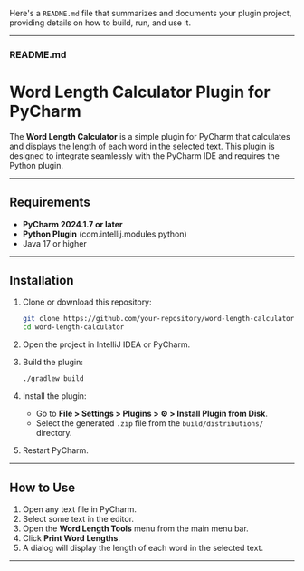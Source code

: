 Here's a `README.md` file that summarizes and documents your plugin project, providing details on
how to build, run, and use it.

---

### README.md

# Word Length Calculator Plugin for PyCharm

The **Word Length Calculator** is a simple plugin for PyCharm that calculates and displays the
length of each word in the selected text. This plugin is designed to integrate seamlessly with the
PyCharm IDE and requires the Python plugin.

---

## Requirements

- **PyCharm 2024.1.7 or later**
- **Python Plugin** (com.intellij.modules.python)
- Java 17 or higher

---

## Installation

1. Clone or download this repository:
   ```bash
   git clone https://github.com/your-repository/word-length-calculator.git
   cd word-length-calculator
   ```

2. Open the project in IntelliJ IDEA or PyCharm.

3. Build the plugin:
   ```bash
   ./gradlew build
   ```

4. Install the plugin:
    - Go to **File > Settings > Plugins > ⚙️ > Install Plugin from Disk**.
    - Select the generated `.zip` file from the `build/distributions/` directory.

5. Restart PyCharm.

---

## How to Use

1. Open any text file in PyCharm.
2. Select some text in the editor.
3. Open the **Word Length Tools** menu from the main menu bar.
4. Click **Print Word Lengths**.
5. A dialog will display the length of each word in the selected text.

---
